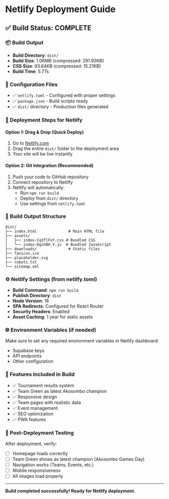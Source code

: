 # Netlify Deployment Guide

## ✅ Build Status: COMPLETE

### 📦 Build Output
- **Build Directory**: `dist/`
- **Build Size**: 1.06MB (compressed: 291.93KB)
- **CSS Size**: 93.64KB (compressed: 15.21KB)
- **Build Time**: 5.77s

### 🔧 Configuration Files
- ✅ `netlify.toml` - Configured with proper settings
- ✅ `package.json` - Build scripts ready
- ✅ `dist/` directory - Production files generated

### 🚀 Deployment Steps for Netlify

#### Option 1: Drag & Drop (Quick Deploy)
1. Go to [Netlify.com](https://netlify.com)
2. Drag the entire `dist/` folder to the deployment area
3. Your site will be live instantly

#### Option 2: Git Integration (Recommended)
1. Push your code to GitHub repository
2. Connect repository to Netlify
3. Netlify will automatically:
   - Run `npm run build`
   - Deploy from `dist/` directory
   - Use settings from `netlify.toml`

### 📁 Build Output Structure
```
dist/
├── index.html              # Main HTML file
├── assets/
│   ├── index-Cq3TlFoY.css # Bundled CSS
│   └── index-DgshBH_V.js  # Bundled JavaScript
├── downloads/              # Static files
├── favicon.ico
├── placeholder.svg
├── robots.txt
└── sitemap.xml
```

### ⚙️ Netlify Settings (from netlify.toml)
- **Build Command**: `npm run build`
- **Publish Directory**: `dist`
- **Node Version**: 18
- **SPA Redirects**: Configured for React Router
- **Security Headers**: Enabled
- **Asset Caching**: 1 year for static assets

### 🌐 Environment Variables (if needed)
Make sure to set any required environment variables in Netlify dashboard:
- Supabase keys
- API endpoints
- Other configuration

### 🎯 Features Included in Build
- ✅ Tournament results system
- ✅ Team Green as latest Akosombo champion
- ✅ Responsive design
- ✅ Team pages with realistic data
- ✅ Event management
- ✅ SEO optimization
- ✅ PWA features

### 📱 Post-Deployment Testing
After deployment, verify:
- [ ] Homepage loads correctly
- [ ] Team Green shows as latest champion (Akosombo Games Day)
- [ ] Navigation works (Teams, Events, etc.)
- [ ] Mobile responsiveness
- [ ] All images load properly

---

**Build completed successfully! Ready for Netlify deployment.**
